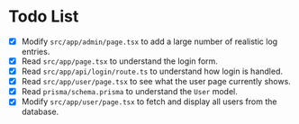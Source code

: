 # Todo List

- [x] Modify `src/app/admin/page.tsx` to add a large number of realistic log entries.
- [x] Read `src/app/page.tsx` to understand the login form.
- [x] Read `src/app/api/login/route.ts` to understand how login is handled.
- [x] Read `src/app/user/page.tsx` to see what the user page currently shows.
- [x] Read `prisma/schema.prisma` to understand the `User` model.
- [x] Modify `src/app/user/page.tsx` to fetch and display all users from the database.
